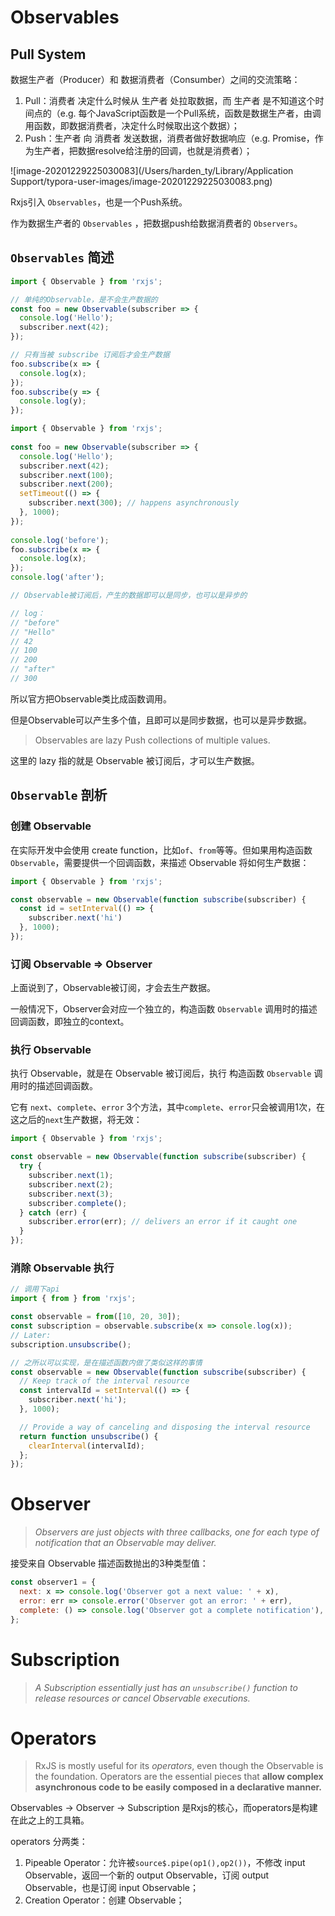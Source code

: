 # Observables

## Pull System

数据生产者（Producer）和 数据消费者（Consumber）之间的交流策略：

1. Pull：消费者 决定什么时候从 生产者 处拉取数据，而 生产者 是不知道这个时间点的（e.g. 每个JavaScript函数是一个Pull系统，函数是数据生产者，由调用函数，即数据消费者，决定什么时候取出这个数据）；
2. Push：生产者 向 消费者 发送数据，消费者做好数据响应（e.g. Promise，作为生产者，把数据resolve给注册的回调，也就是消费者）；

![image-20201229225030083](/Users/harden_ty/Library/Application Support/typora-user-images/image-20201229225030083.png)



Rxjs引入 `Observables`，也是一个Push系统。

作为数据生产者的 `Observables` ，把数据push给数据消费者的 `Observers`。



## `Observables` 简述

```javascript
import { Observable } from 'rxjs';

// 单纯的Observable，是不会生产数据的
const foo = new Observable(subscriber => {
  console.log('Hello');
  subscriber.next(42);
});

// 只有当被 subscribe 订阅后才会生产数据
foo.subscribe(x => {
  console.log(x);
});
foo.subscribe(y => {
  console.log(y);
});
```

```javascript
import { Observable } from 'rxjs';
 
const foo = new Observable(subscriber => {
  console.log('Hello');
  subscriber.next(42);
  subscriber.next(100);
  subscriber.next(200);
  setTimeout(() => {
    subscriber.next(300); // happens asynchronously
  }, 1000);
});
 
console.log('before');
foo.subscribe(x => {
  console.log(x);
});
console.log('after');

// Observable被订阅后，产生的数据即可以是同步，也可以是异步的

// log：
// "before"
// "Hello"
// 42
// 100
// 200
// "after"
// 300
```



所以官方把Observable类比成函数调用。

但是Observable可以产生多个值，且即可以是同步数据，也可以是异步数据。



> Observables are lazy Push collections of multiple values.

这里的 lazy 指的就是 Observable 被订阅后，才可以生产数据。



## `Observable` 剖析

### 创建 Observable

在实际开发中会使用 create function，比如`of`、`from`等等。但如果用构造函数 `Observable`，需要提供一个回调函数，来描述 Observable 将如何生产数据：

```javascript
import { Observable } from 'rxjs';

const observable = new Observable(function subscribe(subscriber) {
  const id = setInterval(() => {
    subscriber.next('hi')
  }, 1000);
});
```



### 订阅 Observable => Observer

上面说到了，Observable被订阅，才会去生产数据。

一般情况下，Observer会对应一个独立的，构造函数 `Observable` 调用时的描述回调函数，即独立的context。



### 执行 Observable

执行 Observable，就是在 Observable 被订阅后，执行 构造函数 `Observable` 调用时的描述回调函数。

它有 `next`、`complete`、`error` 3个方法，其中`complete`、`error`只会被调用1次，在这之后的`next`生产数据，将无效：

```javascript
import { Observable } from 'rxjs';

const observable = new Observable(function subscribe(subscriber) {
  try {
    subscriber.next(1);
    subscriber.next(2);
    subscriber.next(3);
    subscriber.complete();
  } catch (err) {
    subscriber.error(err); // delivers an error if it caught one
  }
});
```



### 消除 Observable 执行

```javascript
// 调用下api
import { from } from 'rxjs';

const observable = from([10, 20, 30]);
const subscription = observable.subscribe(x => console.log(x));
// Later:
subscription.unsubscribe();
```

```javascript
// 之所以可以实现，是在描述函数内做了类似这样的事情
const observable = new Observable(function subscribe(subscriber) {
  // Keep track of the interval resource
  const intervalId = setInterval(() => {
    subscriber.next('hi');
  }, 1000);

  // Provide a way of canceling and disposing the interval resource
  return function unsubscribe() {
    clearInterval(intervalId);
  };
});
```



# Observer

> *Observers are just objects with three callbacks, one for each type of notification that an Observable may deliver.*

接受来自 Observable 描述函数抛出的3种类型值：

```javascript
const observer1 = {
  next: x => console.log('Observer got a next value: ' + x),
  error: err => console.error('Observer got an error: ' + err),
  complete: () => console.log('Observer got a complete notification'),
};
```



# Subscription

> *A Subscription essentially just has an `unsubscribe()` function to release resources or cancel Observable executions.*



# Operators

> RxJS is mostly useful for its *operators*, even though the Observable is the foundation. Operators are the essential pieces that **allow complex asynchronous code to be easily composed in a declarative manner.**

Observables -> Observer -> Subscription 是Rxjs的核心，而operators是构建在此之上的工具箱。

operators 分两类：

1. Pipeable Operator：允许被`source$.pipe(op1(),op2())`，不修改 input Observable，返回一个新的 output Observable，订阅 output Observable，也是订阅 input Observable；
2. Creation Operator：创建 Observable；

